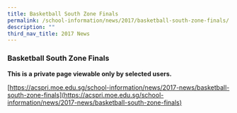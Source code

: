 ```yaml
---
title: Basketball South Zone Finals
permalink: /school-information/news/2017/basketball-south-zone-finals/
description: ""
third_nav_title: 2017 News
---
```

### **Basketball South Zone Finals**

**This is a private page viewable only by selected users.**

[https://acspri.moe.edu.sg/school-information/news/2017-news/basketball-south-zone-finals](https://acspri.moe.edu.sg/school-information/news/2017-news/basketball-south-zone-finals)